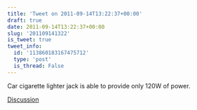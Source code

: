 ```yaml
---
title: 'Tweet on 2011-09-14T13:22:37+00:00'
draft: true
date: 2011-09-14T13:22:37+00:00
slug: '201109141322'
is_tweet: true
tweet_info:
  id: '113860183167475712'
  type: 'post'
  is_thread: False
---
```




Car cigarette lighter jack is able to provide only 120W of power.

[Discussion](https://x.com/sytelus/status/113860183167475712)
